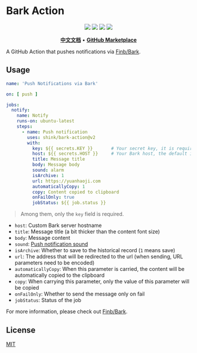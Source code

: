 # Bark Action

<p align="center">
    <a href="LICENSE"><img src="https://img.shields.io/github/license/shink/bark-action.svg" /></a>
    <img src="https://img.shields.io/badge/language-shell-89E051.svg" />
    <img src="https://img.shields.io/github/stars/shink/bark-action.svg?label=stars&logo=github" />
    <img src="https://img.shields.io/github/forks/shink/bark-action.svg?label=forks&logo=github" />
</p>

<p align="center">
    <a href="README_zh.md"><b>中文文档</b></a> •
    <a href="https://github.com/marketplace/actions/bark-action"><b>GitHub Marketplace</b></a>
</p>

A GitHub Action that pushes notifications via [Finb/Bark](https://github.com/Finb/Bark).

## Usage

```yaml
name: 'Push Notifications via Bark'

on: [ push ]

jobs:
  notify:
    name: Notify
    runs-on: ubuntu-latest
    steps:
      - name: Push notification
        uses: shink/bark-action@v2
        with:
          key: ${{ secrets.KEY }}       # Your secret key, it is required
          host: ${{ secrets.HOST }}     # Your Bark host, the default is 'https://api.day.app'
          title: Message title
          body: Message body
          sound: alarm
          isArchive: 1
          url: https://yuanhaoji.com
          automaticallyCopy: 1
          copy: Content copied to clipboard
          onFailOnly: true
          jobStatus: ${{ job.status }}
```

> Among them, only the `key` field is required.

- `host`: Custom Bark server hostname
- `title`: Message title (a bit thicker than the content font size)
- `body`: Message content
- `sound`: [Push notification sound](https://github.com/Finb/Bark/tree/master/Sounds)
- `isArchive`: Whether to save to the historical record (`1` means save)
- `url`: The address that will be redirected to the url (when sending, URL parameters need to be encoded)
- `automaticallyCopy`: When this parameter is carried, the content will be automatically copied to the clipboard
- `copy`: When carrying this parameter, only the value of this parameter will be copied
- `onFailOnly`: Whether to send the message only on fail
- `jobStatus`: Status of the job

For more information, please check out [Finb/Bark](https://github.com/Finb/Bark).

## License

[MIT](LICENSE)
